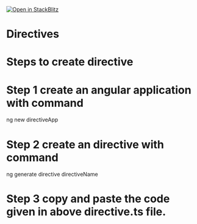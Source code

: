 
[![Open in StackBlitz](https://developer.stackblitz.com/img/open_in_stackblitz.svg)](https://stackblitz.com/edit/angular-drvpj5)
# Directives

# Steps to create directive
# Step 1 create an angular application with command
  ng new directiveApp
# Step 2 create an directive with command
  ng generate directive directiveName
# Step 3 copy and paste the code given in above directive.ts file.

